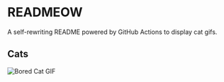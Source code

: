 # READMEOW

A self-rewriting README powered by GitHub Actions to display cat gifs.

## Cats

![Bored Cat GIF](https://media2.giphy.com/media/v1.Y2lkPTlhY2QwMmRhZ21vMWJzcTZpZ2ZheWtxZW9tOHkza3gycTl3dzl1Z2RsMXNlN3YxZyZlcD12MV9naWZzX3NlYXJjaCZjdD1n/mlvseq9yvZhba/200.gif)
